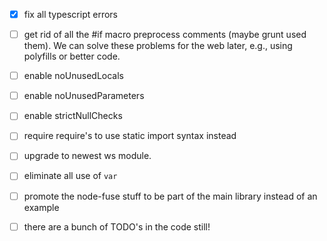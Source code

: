 - [x] fix all typescript errors

- [ ] get rid of all the #if macro preprocess comments (maybe grunt used them). We can solve these problems for the web later, e.g., using polyfills or better code.

- [ ] enable noUnusedLocals

- [ ] enable noUnusedParameters

- [ ] enable strictNullChecks

- [ ] require require's to use static import syntax instead

- [ ] upgrade to newest ws module.

- [ ] eliminate all use of `var`

- [ ] promote the node-fuse stuff to be part of the main library instead of an example

- [ ] there are a bunch of TODO's in the code still!
